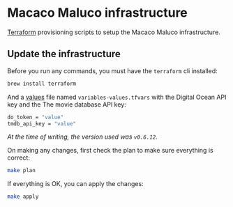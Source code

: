 # Macaco Maluco infrastructure

[Terraform](https://www.terraform.io/) provisioning scripts to setup the Macaco Maluco infrastructure.

## Update the infrastructure

Before you run any commands, you must have the `terraform` cli installed:

```bash
brew install terraform
```

And a [values](https://www.terraform.io/docs/configuration/variables.html) file named `variables-values.tfvars` with the Digital Ocean API key and the The movie database API key:

```bash
do_token = "value"
tmdb_api_key = "value"
```

*At the time of writing, the version used was `v0.6.12`.*

On making any changes, first check the plan to make sure everything is correct:

```bash
make plan
```

If everything is OK, you can apply the changes:

```bash
make apply
```
